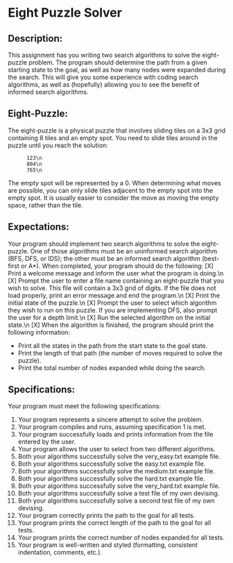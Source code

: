 # Eight Puzzle Solver

## Description:
This assignment has you writing two search algorithms to solve the eight-puzzle problem. The program should determine the path from a given starting state to the goal, as well as how many nodes were expanded during the search. This will give you some experience with coding search algorithms, as well as (hopefully) allowing you to see the benefit of informed search algorithms.

## Eight-Puzzle:
The eight-puzzle is a physical puzzle that involves sliding tiles on a 3x3 grid containing 8 tiles and an empty spot. You need to slide tiles around in the puzzle until you reach the solution:

          123\n
          804\n 
          765\n

The empty spot will be represented by a 0. When determining what moves are possible, you can only slide tiles adjacent to the empty spot into the empty spot. It is usually easier to consider the move as moving the empty space, rather than the tile.

## Expectations:
Your program should implement two search algorithms to solve the eight-puzzle. One of those algorithms must be an uninformed search algorithm (BFS, DFS, or IDS); the other must be an informed search algorithm (best-first or A*).
When completed, your program should do the following:
[X] Print a welcome message and inform the user what the program is doing.\n
[X] Prompt the user to enter a file name containing an eight-puzzle that you wish to solve. This
file will contain a 3x3 grid of digits. If the file does not load properly, print an error message
and end the program.\n
[X] Print the initial state of the puzzle.\n
[X] Prompt the user to select which algorithm they wish to run on this puzzle. If you are
implementing DFS, also prompt the user for a depth limit.\n
[X] Run the selected algorithm on the initial state.\n
[X] When the algorithm is finished, the program should print the following information:
  - Print all the states in the path from the start state to the goal state.
  - Print the length of that path (the number of moves required to solve the puzzle).
  - Print the total number of nodes expanded while doing the search.

## Specifications:
Your program must meet the following specifications:
1. Your program represents a sincere attempt to solve the problem.
2. Your program compiles and runs, assuming specification 1 is met.
3. Your program successfully loads and prints information from the file entered by the user.
4. Your program allows the user to select from two different algorithms.
5. Both your algorithms successfully solve the very_easy.txt example file.
6. Both your algorithms successfully solve the easy.txt example file.
7. Both your algorithms successfully solve the medium.txt example file.
8. Both your algorithms successfully solve the hard.txt example file.
9. Both your algorithms successfully solve the very_hard.txt example file.
10. Both your algorithms successfully solve a test file of my own devising.
11. Both your algorithms successfully solve a second test file of my own devising.
12. Your program correctly prints the path to the goal for all tests.
13. Your program prints the correct length of the path to the goal for all tests.
14. Your program prints the correct number of nodes expanded for all tests.
15. Your program is well-written and styled (formatting, consistent indentation, comments, etc.).
